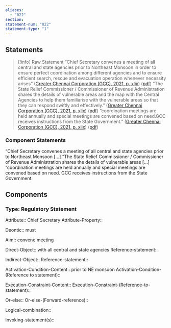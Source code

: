 ```yaml
---
aliases:
  - "022"
section: 
statement-num: "022"
statement-type: "1"
---
```

## Statements 
> [!info] Raw Statement
> “Chief Secretary convenes a meeting of all central and state agencies prior to Northeast Monsoon in order to ensure perfect coordination among different agencies and to ensure efficient search, rescue and evacuation operation whenever necessity arises” ([Greater Chennai Corporation (GCC), 2021, p. xlix](zotero://select/library/items/AZZSXLC8)) ([pdf](zotero://open-pdf/library/items/ZWDYK52D?page=49&annotation=6LSL8YKY))
> “The State Relief Commissioner / Commissioner of Revenue Administration shares the details of vulnerable areas and the map with the Central Agencies to help them familiarise with the vulnerable areas so that they can respond swiftly and effectively.” ([Greater Chennai Corporation (GCC), 2021, p. xlix](zotero://select/library/items/AZZSXLC8)) ([pdf](zotero://open-pdf/library/items/ZWDYK52D?page=49&annotation=7U4MZ24H))
> “coordination meetings are held annually and special meetings are convened based on need.GCC receives instructions from the State Government.” ([Greater Chennai Corporation (GCC), 2021, p. xlix](zotero://select/library/items/AZZSXLC8)) ([pdf](zotero://open-pdf/library/items/ZWDYK52D?page=49&annotation=4AM9ZNJX)) 
> 

### Component Statements
“Chief Secretary convenes a meeting of all central and state agencies prior to Northeast Monsoon \[...]
“The State Relief Commissioner / Commissioner of Revenue Administration shares the details of vulnerable areas \[...]
“coordination meetings are held annually and special meetings are convened based on need. GCC receives instructions from the State Government.
## Components
### Type: Regulatory Statement
Attribute:: Chief Secretary 
Attribute-Property::

Deontic:: must

Aim:: convene meeting

Direct-Object:: with all central and state agencies 
	Reference-statement::

Indirect-Object::
	Reference-statement::

Activation-Condition-Content:: prior to NE monsoon
	Activation-Condition-(Reference to statement)::

Execution-Constraint-Content::
	Execution-Constraint-(Reference-to-statement)::

Or-else::
	Or-else-(Forward-reference)::

Logical-combination::

Invoking-statement(s)::